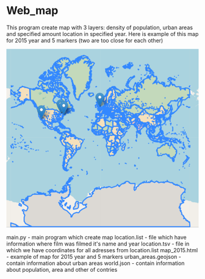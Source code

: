 # Web_map
This program create map with 3 layers: density of population, urban areas and specified amount location in specified year. 
Here is example of this map for 2015 year and 5 markers (two are too close for each other)

![alt text](https://github.com/tolik0/Web_map/blob/master/Map_Example.png)

main.py - main program which create map
location.list - file which have information where film was filmed it's name and year
location.tsv - file in which we have coordinates for all adresses from location.list
map_2015.html - example of map for 2015 year and 5 markers
urban_areas.geojson - contain information about urban areas
world.json - contain information about population, area and other of contries
